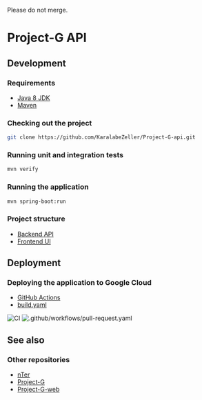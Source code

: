 Please do not merge.

# Project-G API


## Development

### Requirements
* [Java 8 JDK](https://adoptopenjdk.net/)
* [Maven](https://maven.apache.org/)

### Checking out the project
```bash
git clone https://github.com/KaralabeZeller/Project-G-api.git
```

### Running unit and integration tests
```bash
mvn verify
```

### Running the application
```bash
mvn spring-boot:run
```

### Project structure

* [Backend API](https://github.com/KaralabeZeller/Project-G-api/tree/master/src/main/java/com/nter/projectg)
* [Frontend UI](https://github.com/KaralabeZeller/Project-G-api/tree/master/src/main/resources/static)


## Deployment

### Deploying the application to Google Cloud
* [GitHub Actions](https://github.com/KaralabeZeller/Project-G-api/actions)
* [build.yaml](https://github.com/KaralabeZeller/Project-G-api/blob/master/.github/workflows/build.yaml)

![CI](https://github.com/KaralabeZeller/Project-G-api/workflows/CI/badge.svg)
![.github/workflows/pull-request.yaml](https://github.com/KaralabeZeller/Project-G-api/workflows/.github/workflows/pull-request.yaml/badge.svg)

## See also

### Other repositories
* [nTer](https://github.com/KaralabeZeller/nter)  
* [Project-G](https://github.com/KaralabeZeller/Project-G)  
* [Project-G-web](https://github.com/KaralabeZeller/Project-G-web)
